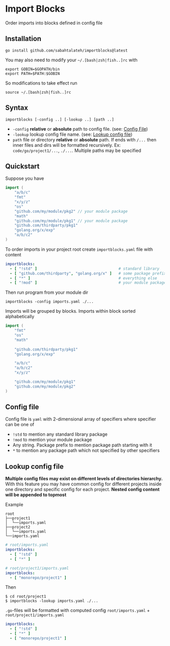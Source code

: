 # Import Blocks

Order imports into blocks defined in config file

## Installation

```shell
go install github.com/sabahtalateh/importblocks@latest
```

You may also need to modify your `~/.[bash|zsh|fish..]rc` with 

```shell
export GOBIN=$GOPATH/bin
export PATH=$PATH:$GOBIN
```

So modifications to take effect run
```shell
source ~/.[bash|zsh|fish..]rc
```

## Syntax
```
importblocks [-config ..] [-lookup ..] [path ..]
```

- `-config` **relative** or **absolute** path to config file. (see: [Config File](#config-file))
- `-lookup` lookup config file name. (see: [Lookup config file](#lookup-config-file))
- `path` file or directory **relative** or **absolute** path. If ends with `/...` then inner files and dirs will be formatted recursively. Ex: `code/go/project1/...`, `./...`. Multiple paths may be specified

## Quickstart

Suppose you have

```go
import (
	"a/b/c"
	"fmt"
	"x/y/z"
	"os"
	"github.com/my/module/pkg2" // your module package
	"math"
	"github.com/my/module/pkg1" // your module package
	"github.com/thirdparty/pkg1"
	"golang.org/x/exp"
	"a/b/c2"
)
```

To order imports in your project root create `importblocks.yaml` file with content

```yaml
importblocks:
  - [ "!std" ]                                    # standard library
  - [ "github.com/thirdparty", "golang.org/x" ]   # some package prefixes
  - [ "*" ]                                       # everything else
  - [ "!mod" ]                                    # your module packages
```

Then run program from your module dir
```shell
importblocks -config imports.yaml ./...
```

Imports will be grouped by blocks. Imports within block sorted alphabetically

```go
import (
	"fmt"
	"os"
	"math"
	
	"github.com/thirdparty/pkg1"
	"golang.org/x/exp"

	"a/b/c"
	"a/b/c2"
	"x/y/z"

	"github.com/my/module/pkg1"
	"github.com/my/module/pkg2"
)
```

## Config file

Config file is `yaml` with 2-dimensional array of specifiers where specifier can be one of
- `!std` to mention any standard library package
- `!mod` to mention your module package
- Any string. Package prefix to mention package path starting with it
- `*` to mention any package path which not specified by other specifiers

## Lookup config file

**Multiple config files may exist on different levels of directories hierarchy.** With this feature you may have common config for different projects inside one directory and specific config for each project. **Nested config content will be appended to topmost**

Example

```shell
root
├──project1
│  └──imports.yaml
├──project2
│  └──imports.yaml
└──imports.yaml
```


```yaml
# root/imports.yaml
importblocks:
  - [ "!std" ]
  - [ "*" ]
```

```yaml
# root/project1/imports.yaml
importblocks:
  - [ "monorepo/project1" ]
```

Then
```shell
$ cd root/project1
$ importblocks -lookup imports.yaml ./...
```

`.go`-files will be formatted with computed config `root/imports.yaml` + `root/project1/imports.yaml`
```yaml
importblocks:
  - [ "!std" ]
  - [ "*" ]
  - [ "monorepo/project1" ]
```


